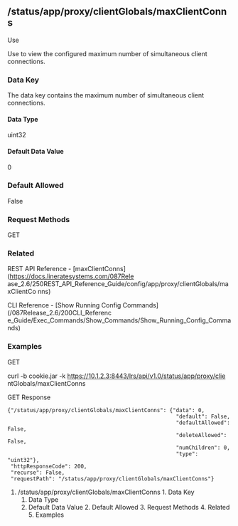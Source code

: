 ## /status/app/proxy/clientGlobals/maxClientConns

Use

Use to view the configured maximum number of simultaneous client connections.

### Data Key

The data key contains the maximum number of simultaneous client connections.

#### Data Type

uint32

#### Default Data Value

0

### Default Allowed

False

### Request Methods

GET

### Related

REST API Reference - [maxClientConns](https://docs.lineratesystems.com/087Rele
ase_2.6/250REST_API_Reference_Guide/config/app/proxy/clientGlobals/maxClientCo
nns)

CLI Reference - [Show Running Config Commands](/087Release_2.6/200CLI_Referenc
e_Guide/Exec_Commands/Show_Commands/Show_Running_Config_Commands)

### Examples

GET

curl -b cookie.jar -k https://10.1.2.3:8443/lrs/api/v1.0/status/app/proxy/clie
ntGlobals/maxClientConns

GET Response

    
    
    {"/status/app/proxy/clientGlobals/maxClientConns": {"data": 0,
                                                         "default": False,
                                                         "defaultAllowed": False,
                                                         "deleteAllowed": False,
                                                         "numChildren": 0,
                                                         "type": "uint32"},
     "httpResponseCode": 200,
     "recurse": False,
     "requestPath": "/status/app/proxy/clientGlobals/maxClientConns"}
    

  1. /status/app/proxy/clientGlobals/maxClientConns
    1. Data Key
      1. Data Type
      2. Default Data Value
    2. Default Allowed
    3. Request Methods
    4. Related
    5. Examples

